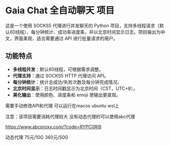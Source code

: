 # Gaia Chat 全自动聊天 项目        

这是一个使用 SOCKS5 代理进行并发聊天的 Python 项目，支持多线程请求（默认60线程）、每分钟统计、成功率进度条，并以北京时间显示日志。项目输出为中文，界面美观，适合需要通过 API 进行批量请求的用户。

## 功能特点
- **多线程并发**：默认60线程，可根据需求调整。
- **代理支持**：通过 SOCKS5 HTTP 代理访问 API。
- **每分钟统计**：统计总成功/失败次数及每分钟完成情况。
- **北京时间显示**：日志时间戳显示为北京时间（CST，UTC+8）。
- **美化输出**：使用颜色、进度条和 emoji 使输出更直观。

需要手动修改API和代理 可以运行在macos ubuntu wsl上

注意：该项目需要消耗代理较大 没有动态代理的可以使用abc代理

https://www.abcproxy.com/?code=RYPC0RI9

动态代理  75元/10G    360元/50G



